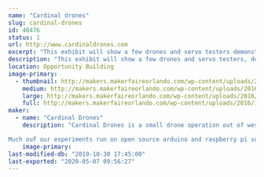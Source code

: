```yaml
---
name: "Cardinal drones"
slug: cardinal-drones
id: 40476
status: 1
url: http://www.cardinaldrones.com
excerpt: "This exhibit will show a few drones and servo testers demonstrating how to control brush less motors and servos.  We also have a robotic arm and a drone simulation program for people to play with on a laptop and usb drone remote.  Come see the flying baby stroller!"
description: "This exhibit will show a few drones and servo testers, demonstrating how to control brush less motors and servos.  We also have a drone simulation program for people to play with on a laptop and usb drone remote.    There are  informational posters showing how the internal computer  controls the brushless motors.  We have several additional creations such as the flying baby stroller and a robotic arm."
location: Opportunity Building
image-primary:
  - thumbnail: http://makers.makerfaireorlando.com/wp-content/uploads/2016/10/Screen-Shot-2016-05-13-at-9.46.17-PM-150x73.png
    medium: http://makers.makerfaireorlando.com/wp-content/uploads/2016/10/Screen-Shot-2016-05-13-at-9.46.17-PM-300x59.png
    large: http://makers.makerfaireorlando.com/wp-content/uploads/2016/10/Screen-Shot-2016-05-13-at-9.46.17-PM.png
    full: http://makers.makerfaireorlando.com/wp-content/uploads/2016/10/Screen-Shot-2016-05-13-at-9.46.17-PM.png
maker:
  - name: "Cardinal Drones"
    description: "Cardinal Drones is a small drone operation out of west palm beach fl.  it started as a hobbiest meetup lab and grew into a repair and modification office where we hack drones to do things they werent designed to do.  We me just about anything.  Drones that cut mangos off trees, lift cat carries ( with no cat inside for now), and fully automatic delivery drones for water ballooning and delivering beers to your friends (within the limits of the law)    flying hoverboards (back to the future style not the lame seqway looking exploding ones)  

Much ouf our experiments run on open source arduino and raspberry pi software.  We have been at the palm beach maker fair before and this is our first time at the orlando maker fair.  "
    image-primary: 
last-modified-db: "2019-10-30 17:45:00"
last-exported: "2020-05-07 09:56:27"
---
```

